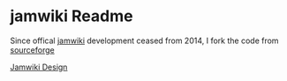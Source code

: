 # jamwiki Readme
Since offical [jamwiki](http://jamwiki.org/wiki/en/JAMWiki) development ceased from 2014, I fork 
the code from [sourceforge](http://sourceforge.net/projects/jamwiki/)

[Jamwiki Design](http://jamwiki.org/wiki/en/Tech:JAMWiki_Design)

